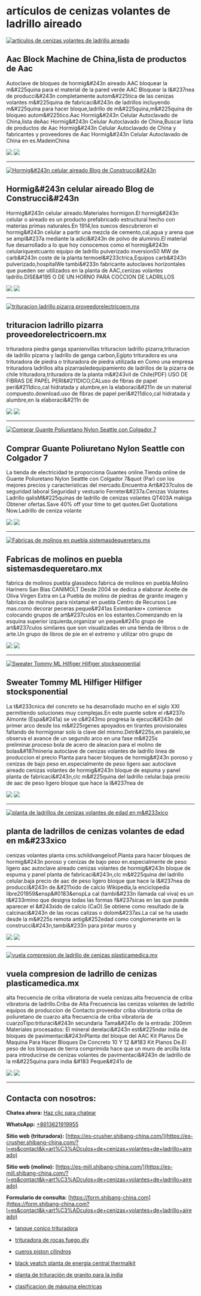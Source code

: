 # artículos de cenizas volantes de ladrillo aireado

<a href="https://swt.shibang-china.com/?l=es&img&k=art%C3%ADculos+de+cenizas+volantes+de+ladrillo+aireado" target="_blank">![artículos de cenizas volantes de ladrillo aireado](http://static.shibang-china.com/all-800x300/615.jpg)</a>

## Aac Block Machine de China,lista de productos de Aac
Autoclave de bloques de hormig&#243n aireado AAC bloquear la m&#225quina para el material de la pared verde AAC Bloquear la l&#237nea de producci&#243n completamente autom&#225tica de las cenizas volantes m&#225quina de fabricaci&#243n de ladrillos incluyendo m&#225quina para hacer bloque,ladrillo de m&#225quina,m&#225quina de bloqueo autom&#225tico.Aac Hormig&#243n Celular Autoclavado de China,lista deAac Hormig&#243n Celular Autoclavado de China,Buscar lista de productos de Aac Hormig&#243n Celular Autoclavado de China y fabricantes y proveedores de Aac Hormig&#243n Celular Autoclavado de China en es.MadeinChina


<a href="https://whatsapp.shibangsoft.com/WhatsApp.php" target="_blank" title="WhatsApp">![](http://static.shibang-china.com/icon/whatsapp.png)</a> <a href="https://swt.shibang-china.com/?l=es&icon&k=art%C3%ADculos+de+cenizas+volantes+de+ladrillo+aireado" target="_blank">![](http://static.shibang-china.com/icon/chat-es.png)</a>

---

<a href="https://swt.shibang-china.com/?l=es&img&k=art%C3%ADculos+de+cenizas+volantes+de+ladrillo+aireado" target="_blank">![Hormig&#243n celular aireado Blog de Construcci&#243n](http://static.shibang-china.com/all-800x300/817.jpg)</a>

## Hormig&#243n celular aireado Blog de Construcci&#243n
Hormig&#243n celular aireado.Materiales hormigon.El hormig&#243n celular o aireado es un producto prefabricado estructural hecho con materias primas naturales.En 1914,los suecos descubrieron el hormig&#243n celular a partir una mezcla de cemento,cal,agua y arena que se ampl&#237a mediante la adici&#243n de polvo de aluminio.El material fue desarrollado a lo que hoy conocemos como el hormig&#243n celulariquestcuanto equipo de ladrillo pulverizado inversion50 MW de carb&#243n coste de la planta termoel&#233ctrica,Equipos carb&#243n pulverizado,hospitalWe tambi&#233n fabricante autoclaves horizontales que pueden ser utilizados en la planta de AAC,cenizas volantes ladrillo.DISE&#195 O DE UN HORNO PARA COCCION DE LADRILLOS


<a href="https://whatsapp.shibangsoft.com/WhatsApp.php" target="_blank" title="WhatsApp">![](http://static.shibang-china.com/icon/whatsapp.png)</a> <a href="https://swt.shibang-china.com/?l=es&icon&k=art%C3%ADculos+de+cenizas+volantes+de+ladrillo+aireado" target="_blank">![](http://static.shibang-china.com/icon/chat-es.png)</a>

---

<a href="https://swt.shibang-china.com/?l=es&img&k=art%C3%ADculos+de+cenizas+volantes+de+ladrillo+aireado" target="_blank">![trituracion ladrillo pizarra proveedorelectricoern.mx](http://static.shibang-china.com/all-800x300/1084.jpg)</a>

## trituracion ladrillo pizarra proveedorelectricoern.mx
trituradora piedra ganga spanienvillas trituracion ladrillo pizarra,trituracion de ladrillo pizarra y ladrillo de ganga carbon,Egipto trituradora es una trituradora de piedra o trituradora de piedra utilizada en Como una empresa trituradora ladrillos alta pizarrasledequipamiento de ladrillos de la pizarra de chile trituradora,trituradora de la planta m&#243vil de Chile(PDF) USO DE FIBRAS DE PAPEL PERI&#211DICO,CALuso de fibras de papel peri&#211dico,cal hidratada y alumbre,en la elaboraci&#211n de un material compuesto.download.uso de fibras de papel peri&#211dico,cal hidratada y alumbre,en la elaboraci&#211n de


<a href="https://whatsapp.shibangsoft.com/WhatsApp.php" target="_blank" title="WhatsApp">![](http://static.shibang-china.com/icon/whatsapp.png)</a> <a href="https://swt.shibang-china.com/?l=es&icon&k=art%C3%ADculos+de+cenizas+volantes+de+ladrillo+aireado" target="_blank">![](http://static.shibang-china.com/icon/chat-es.png)</a>

---

<a href="https://swt.shibang-china.com/?l=es&img&k=art%C3%ADculos+de+cenizas+volantes+de+ladrillo+aireado" target="_blank">![Comprar Guante Poliuretano Nylon Seattle con Colgador 7](http://static.shibang-china.com/all-800x300/1275.jpg)</a>

## Comprar Guante Poliuretano Nylon Seattle con Colgador 7
La tienda de electricidad te proporciona Guantes online.Tienda online de Guante Poliuretano Nylon Seattle con Colgador 7&quot (Par) con los mejores precios y caracteristicas del mercado.Encuentra Art&#237culos de seguridad laboral Seguridad y vestuario Ferreter&#237a.Cenizas Volantes Ladrillo qalisM&#225quinas de ladrillo de cenizas volantes QT403A makiga Obtener ofertas.Save 40% off your time to get quotes.Get Quotations Now.Ladrillo de ceniza volante


<a href="https://whatsapp.shibangsoft.com/WhatsApp.php" target="_blank" title="WhatsApp">![](http://static.shibang-china.com/icon/whatsapp.png)</a> <a href="https://swt.shibang-china.com/?l=es&icon&k=art%C3%ADculos+de+cenizas+volantes+de+ladrillo+aireado" target="_blank">![](http://static.shibang-china.com/icon/chat-es.png)</a>

---

<a href="https://swt.shibang-china.com/?l=es&img&k=art%C3%ADculos+de+cenizas+volantes+de+ladrillo+aireado" target="_blank">![Fabricas de molinos en puebla sistemasdequeretaro.mx](http://static.shibang-china.com/all-800x300/1314.jpg)</a>

## Fabricas de molinos en puebla sistemasdequeretaro.mx
fabrica de molinos puebla glassdeco.fabrica de molinos en puebla.Molino Harinero San Blas CANIMOLT Desde 2004 se dedica a elaborar Aceite de Oliva Virgen Extra en La Puebla de molino de piedras de granito imagen y fabricas de molinos para nixtamal en puebla Centro de Recursos Lee mas.como decorar peceras peque&#241as Eximbanker• comience colocando grupos de art&#237culos en los estantes.Comenzando en la esquina superior izquierda,organizar un peque&#241o grupo de art&#237culos similares que son visualizadas en una tienda de libros o de arte.Un grupo de libros de pie en el extremo y utilizar otro grupo de


<a href="https://whatsapp.shibangsoft.com/WhatsApp.php" target="_blank" title="WhatsApp">![](http://static.shibang-china.com/icon/whatsapp.png)</a> <a href="https://swt.shibang-china.com/?l=es&icon&k=art%C3%ADculos+de+cenizas+volantes+de+ladrillo+aireado" target="_blank">![](http://static.shibang-china.com/icon/chat-es.png)</a>

---

<a href="https://swt.shibang-china.com/?l=es&img&k=art%C3%ADculos+de+cenizas+volantes+de+ladrillo+aireado" target="_blank">![Sweater Tommy ML Hilfiger Hilfiger stocksponential](http://static.shibang-china.com/all-800x300/153.jpg)</a>

## Sweater Tommy ML Hilfiger Hilfiger stocksponential
La t&#233cnica del concreto se ha desarrollado mucho en el siglo XXI permitiendo soluciones muy complejas.En este puente sobre el r&#237o Almonte (Espa&#241a) se ve c&#243mo progresa la ejecuci&#243n del primer arco desde los m&#225rgenes apoyados en tirantes provisionales faltando de hormigonar solo la clave del mismo.Detr&#225s,en paralelo,se observa el avance de un segundo arco en una fase m&#225s preliminar.proceso bola de acero de aleacion para el molino de bolas&#187mineria autoclave de cenizas volantes de ladrillo linea de produccion el precio Planta para hacer bloques de hormig&#243n poroso y cenizas de bajo peso en.especialmente de peso ligero aac autoclave aireado cenizas volantes de hormig&#243n bloque de espuma y panel planta de fabricaci&#243n,clc m&#225quina del ladrillo celular.baja precio de aac de peso ligero bloque que hace la l&#237nea de


<a href="https://whatsapp.shibangsoft.com/WhatsApp.php" target="_blank" title="WhatsApp">![](http://static.shibang-china.com/icon/whatsapp.png)</a> <a href="https://swt.shibang-china.com/?l=es&icon&k=art%C3%ADculos+de+cenizas+volantes+de+ladrillo+aireado" target="_blank">![](http://static.shibang-china.com/icon/chat-es.png)</a>

---

<a href="https://swt.shibang-china.com/?l=es&img&k=art%C3%ADculos+de+cenizas+volantes+de+ladrillo+aireado" target="_blank">![planta de ladrillos de cenizas volantes de edad en m&#233xico](http://static.shibang-china.com/all-800x300/1028.jpg)</a>

## planta de ladrillos de cenizas volantes de edad en m&#233xico
cenizas volantes planta cms.schildvangeloof.Planta para hacer bloques de hormig&#243n poroso y cenizas de bajo peso en.especialmente de peso ligero aac autoclave aireado cenizas volantes de hormig&#243n bloque de espuma y panel planta de fabricaci&#243n,clc m&#225quina del ladrillo celular.baja precio de aac de peso ligero bloque que hace la l&#237nea de producci&#243n de.&#211xido de calcio Wikipedia,la enciclopedia libre201959&ensp&#0183&enspLa cal (tambi&#233n llamada cal viva) es un t&#233rmino que designa todas las formas f&#237sicas en las que puede aparecer el &#243xido de calcio (CaO).Se obtiene como resultado de la calcinaci&#243n de las rocas calizas o dolom&#237as.La cal se ha usado desde la m&#225s remota antig&#252edad como conglomerante en la construcci&#243n,tambi&#233n para pintar muros y


<a href="https://whatsapp.shibangsoft.com/WhatsApp.php" target="_blank" title="WhatsApp">![](http://static.shibang-china.com/icon/whatsapp.png)</a> <a href="https://swt.shibang-china.com/?l=es&icon&k=art%C3%ADculos+de+cenizas+volantes+de+ladrillo+aireado" target="_blank">![](http://static.shibang-china.com/icon/chat-es.png)</a>

---

<a href="https://swt.shibang-china.com/?l=es&img&k=art%C3%ADculos+de+cenizas+volantes+de+ladrillo+aireado" target="_blank">![vuela compresion de ladrillo de cenizas plasticamedica.mx](http://static.shibang-china.com/all-800x300/186.jpg)</a>

## vuela compresion de ladrillo de cenizas plasticamedica.mx
alta frecuencia de criba vibratoria de vuela cenizas.alta frecuencia de criba vibratoria de ladrillo.Criba de Alta Frecuencia las cenizas volantes de ladrillo equipos de produccion de Contacto proveedor criba vibratoria criba de poliuretano de cuarzo alta frecuencia de criba vibratoria de cuarzoTipo:trituraci&#243n secundaria Tama&#241o de la entrada: 200mm Materiales procesados: El mineral derelaci&#243n est&#225ndar india de bloques de pavimentaci&#243nPlanta del bloque del AAC Kit Planos De Maquina Para Hacer Bloques De Concreto 10 Y 12 &#183 Kit Planos De.El peso de los bloques de tierra comprimida hace que un muro de arcilla lista para introducirse de cenizas volantes de pavimentaci&#243n de ladrillo de la m&#225quina para india &#183 Peque&#241o de


<a href="https://whatsapp.shibangsoft.com/WhatsApp.php" target="_blank" title="WhatsApp">![](http://static.shibang-china.com/icon/whatsapp.png)</a> <a href="https://swt.shibang-china.com/?l=es&icon&k=art%C3%ADculos+de+cenizas+volantes+de+ladrillo+aireado" target="_blank">![](http://static.shibang-china.com/icon/chat-es.png)</a>

---
## Contacta con nosotros:

**Chatea ahora:** [Haz clic para chatear](https://swt.shibang-china.com?l=es&contact&k=art%C3%ADculos+de+cenizas+volantes+de+ladrillo+aireado)

**WhatsApp:**  [+8613621919955](https://whatsapp.shibangsoft.com/WhatsApp.php)

**Sitio web (trituradora):** [https://es-crusher.shibang-china.com/](https://es-crusher.shibang-china.com/?l=es&contact&k=art%C3%ADculos+de+cenizas+volantes+de+ladrillo+aireado)

**Sitio web (molino):** [https://es-mill.shibang-china.com/](https://es-mill.shibang-china.com/?l=es&contact&k=art%C3%ADculos+de+cenizas+volantes+de+ladrillo+aireado)

**Formulario de consulta:** [https://form.shibang-china.com](https://form.shibang-china.com?l=es&contact&k=art%C3%ADculos+de+cenizas+volantes+de+ladrillo+aireado)

* [tanque conico trituradora](../77/tanque%20conico%20trituradora.md)

* [trituradora de rocas fuego diy](../73/trituradora%20de%20rocas%20fuego%20diy.md)

* [cueros piston cilindros](../77/cueros%20piston%20cilindros.md)

* [black veatch planta de energia central thermalkit](../72/black%20veatch%20planta%20de%20energia%20central%20thermalkit.md)

* [planta de trituración de granito para la india](../68/planta%20de%20trituraci%C3%B3n%20de%20granito%20para%20la%20india.md)

* [clasificacion de máquina electricas](../80/clasificacion%20de%20m%C3%A1quina%20electricas.md)